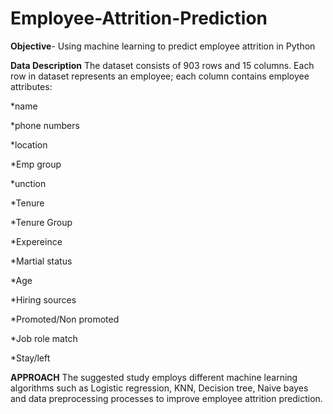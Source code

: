 # Employee-Attrition-Prediction

**Objective**- Using machine learning to predict employee attrition in Python

**Data Description** The dataset consists of 903 rows and 15 columns. Each row in dataset represents an employee; each column contains employee attributes:

*name

*phone numbers

*location

*Emp group

*unction

*Tenure

*Tenure Group

*Expereince

*Martial status

*Age

*Hiring sources

*Promoted/Non promoted

*Job role match

*Stay/left

**APPROACH** The suggested study employs different machine learning algorithms such as Logistic regression, KNN, Decision tree, Naive bayes and data preprocessing processes to improve employee attrition prediction.
